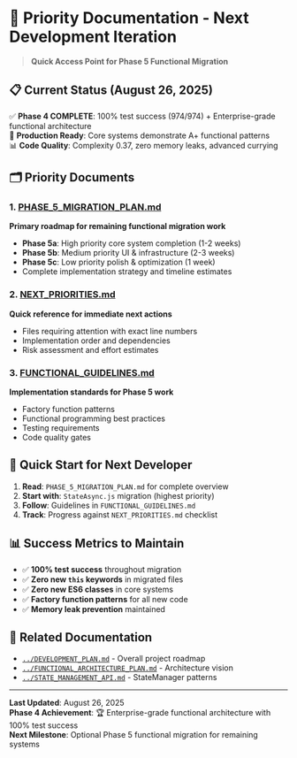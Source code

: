 # 🎯 Priority Documentation - Next Development Iteration

> **Quick Access Point for Phase 5 Functional Migration**

## 📋 Current Status (August 26, 2025)

✅ **Phase 4 COMPLETE**: 100% test success (974/974) + Enterprise-grade functional architecture  
🚀 **Production Ready**: Core systems demonstrate A+ functional patterns  
📊 **Code Quality**: Complexity 0.37, zero memory leaks, advanced currying

## 🗂️ Priority Documents

### 1. [PHASE_5_MIGRATION_PLAN.md](./PHASE_5_MIGRATION_PLAN.md)
**Primary roadmap for remaining functional migration work**
- **Phase 5a**: High priority core system completion (1-2 weeks)
- **Phase 5b**: Medium priority UI & infrastructure (2-3 weeks)  
- **Phase 5c**: Low priority polish & optimization (1 week)
- Complete implementation strategy and timeline estimates

### 2. [NEXT_PRIORITIES.md](./NEXT_PRIORITIES.md)
**Quick reference for immediate next actions**
- Files requiring attention with exact line numbers
- Implementation order and dependencies
- Risk assessment and effort estimates

### 3. [FUNCTIONAL_GUIDELINES.md](./FUNCTIONAL_GUIDELINES.md)
**Implementation standards for Phase 5 work**
- Factory function patterns
- Functional programming best practices
- Testing requirements
- Code quality gates

## 🎯 Quick Start for Next Developer

1. **Read**: `PHASE_5_MIGRATION_PLAN.md` for complete overview
2. **Start with**: `StateAsync.js` migration (highest priority)
3. **Follow**: Guidelines in `FUNCTIONAL_GUIDELINES.md`
4. **Track**: Progress against `NEXT_PRIORITIES.md` checklist

## 📊 Success Metrics to Maintain

- ✅ **100% test success** throughout migration
- ✅ **Zero new `this` keywords** in migrated files
- ✅ **Zero new ES6 classes** in core systems
- ✅ **Factory function patterns** for all new code
- ✅ **Memory leak prevention** maintained

## 🔗 Related Documentation

- [`../DEVELOPMENT_PLAN.md`](../DEVELOPMENT_PLAN.md) - Overall project roadmap
- [`../FUNCTIONAL_ARCHITECTURE_PLAN.md`](../FUNCTIONAL_ARCHITECTURE_PLAN.md) - Architecture vision
- [`../STATE_MANAGEMENT_API.md`](../STATE_MANAGEMENT_API.md) - StateManager patterns

---

**Last Updated**: August 26, 2025  
**Phase 4 Achievement**: 🏆 Enterprise-grade functional architecture with 100% test success  
**Next Milestone**: Optional Phase 5 functional migration for remaining systems
